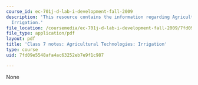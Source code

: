 ```yaml
---
course_id: ec-701j-d-lab-i-development-fall-2009
description: 'This resource contains the information regarding Agricultural Technologies:
  Irrigation.'
file_location: /coursemedia/ec-701j-d-lab-i-development-fall-2009/7fd09e5548afa4ac63252eb7e9f1c987_MITEC_701JF09_lec07_notes.pdf
file_type: application/pdf
layout: pdf
title: 'Class 7 notes: Agricultural Technologies: Irrigation'
type: course
uid: 7fd09e5548afa4ac63252eb7e9f1c987

---
```

None